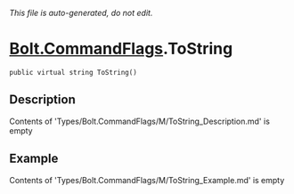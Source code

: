 *This file is auto-generated, do not edit.*

# [Bolt.CommandFlags](Types/Bolt.CommandFlags.md).ToString
`public virtual string ToString()`
## Description
Contents of 'Types/Bolt.CommandFlags/M/ToString_Description.md' is empty
## Example
Contents of 'Types/Bolt.CommandFlags/M/ToString_Example.md' is empty
